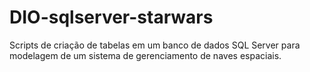 # DIO-sqlserver-starwars

Scripts de criação de tabelas em um banco de dados SQL Server para modelagem de um sistema de gerenciamento de naves espaciais.
